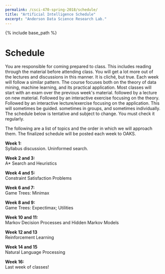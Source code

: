 ```yaml
---
permalink: /csci-470-spring-2018/schedule/
title: "Artificial Intelligence Schedule"
excerpt: "Anderson Data Science Research Lab."
---
```


{% include base_path %}

# Schedule
You are responsible for coming prepared to class. This includes reading through the material before attending class.
You will get a lot more out of the lectures and discussions in this manner. It is cliché, but true. Each week will follow a similar pattern. The course focuses both on the theory of data mining, machine learning, and its practical application. Most classes will start with an exam over the previous week's material. followed by a lecture on new material. Followed by an interactive exercise focusing on the theory. Followed by an interactive lecture/exercise focusing on the application. This will sometimes be guided. sometimes in groups, and sometimes individually. The schedule below is tentative and subject to change. You must check it regularly.

The following are a list of topics and the order in which we will approach them. The finalized schedule will be posted each week to OAKS.

<b>Week 1:</b><br/>
Syllabus discussion. Uninformed search.

<b>Week 2 and 3:</b><br/>
A* Search and Heuristics

<b>Week 4 and 5:</b><br/>
Constraint Satisfaction Problems

<b>Week 6 and 7:</b><br/>
Game Trees: Minimax

<b>Week 8 and 9:</b><br/>
Game Trees: Expectimax; Utilities

<b>Week 10 and 11:</b><br/>
Markov Decision Processes and Hidden Markov Models

<b>Week 12 and 13</b><br/>
Reinforcement Learning

<b>Week 14 and 15</b><br/>
Natural Language Processing

<b>Week 16:</b><br/>
Last week of classes!
